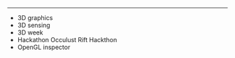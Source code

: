 
__________________________________________________________________________________

*   3D graphics
*   3D sensing
*   3D week
*   Hackathon Occulust Rift Hackthon
*   OpenGL inspector
